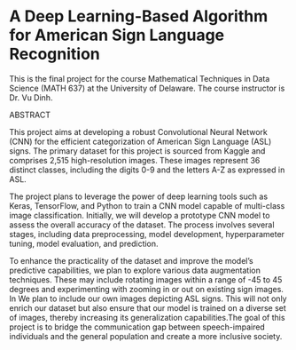 # A Deep Learning-Based Algorithm for American Sign Language Recognition

This is the final project for the course Mathematical Techniques in Data Science (MATH 637) at the University of Delaware. The course instructor is Dr. Vu Dinh.

ABSTRACT 

This project aims at developing a robust Convolutional Neural Network (CNN) for the efficient categorization of American Sign Language (ASL) signs. The primary dataset for this project is sourced from Kaggle and comprises 2,515 high-resolution images. These images represent 36 distinct classes, including the digits 0-9 and the letters A-Z as expressed in ASL.

The project plans to leverage the power of deep learning tools such as Keras, TensorFlow, and Python to train a CNN model capable of multi-class image classification. Initially, we will develop a prototype CNN model to assess the overall accuracy of the dataset. The process involves several stages, including data preprocessing, model development, hyperparameter tuning, model evaluation, and prediction. 

To enhance the practicality of the dataset and improve the model’s predictive capabilities, we plan to explore various data augmentation techniques. These may include rotating images within a range of -45 to 45 degrees and experimenting with zooming in or out on existing sign images. In We plan to include our own images depicting ASL signs. This will not only enrich our dataset but also ensure that our model is trained on a diverse set of images, thereby increasing its generalization capabilities.The goal of this project is to bridge the communication gap between speech-impaired individuals and the general population and create a more inclusive society. 






